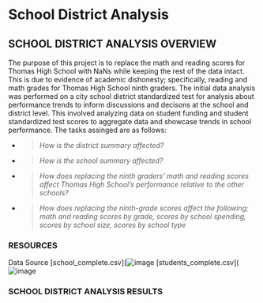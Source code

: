 # School District Analysis

## SCHOOL DISTRICT ANALYSIS OVERVIEW

The purpose of this project is to replace the math and reading scores for Thomas High School with NaNs while keeping the rest of the data intact. This is due to evidence of academic dishonesty; specifically, reading and math grades for Thomas High School ninth graders. The initial data analysis was performed on a city school district standardized test for analysis about performance trends to inform discussions and decisons at the school and district level. This involved analyzing data on student funding and student standardized test scores to aggregate data and showcase trends in school performance. The tasks assinged are as follows:

* >*How is the district summary affected?*
* >*How is the school summary affected?*
* >*How does replacing the ninth graders’ math and reading scores affect Thomas High School’s performance relative to the other schools?*
* >*How does replacing the ninth-grade scores affect the following; math and reading scores by grade, scores by school spending, scores by school size, scores by school type*
               
                
### RESOURCES
Data Source [school_complete.csv](![image](https://user-images.githubusercontent.com/102786356/167341001-bc3b6446-353a-476d-af06-83294966da96.png)
            [students_complete.csv](![image](https://user-images.githubusercontent.com/102786356/167341049-d5dcb102-e824-4a90-8117-4dd0d7cc1622.png)
 

### SCHOOL DISTRICT ANALYSIS RESULTS
